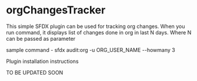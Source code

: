 orgChangesTracker
=================

This simple SFDX plugin can be used for tracking org changes. When you run command, it displays list of changes done in org in last N days. Where N can be passed as parameter

sample command  - sfdx audit:org -u ORG_USER_NAME --howmany 3


Plugin installation instructions

TO BE UPDATED SOON